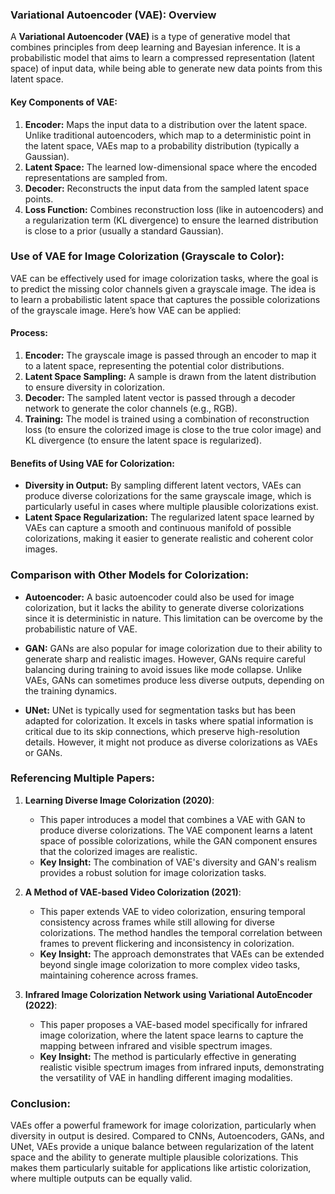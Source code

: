 ### **Variational Autoencoder (VAE): Overview**

A **Variational Autoencoder (VAE)** is a type of generative model that combines principles from deep learning and Bayesian inference. It is a probabilistic model that aims to learn a compressed representation (latent space) of input data, while being able to generate new data points from this latent space.

#### **Key Components of VAE:**
1. **Encoder:** Maps the input data to a distribution over the latent space. Unlike traditional autoencoders, which map to a deterministic point in the latent space, VAEs map to a probability distribution (typically a Gaussian).
2. **Latent Space:** The learned low-dimensional space where the encoded representations are sampled from.
3. **Decoder:** Reconstructs the input data from the sampled latent space points.
4. **Loss Function:** Combines reconstruction loss (like in autoencoders) and a regularization term (KL divergence) to ensure the learned distribution is close to a prior (usually a standard Gaussian).

### **Use of VAE for Image Colorization (Grayscale to Color):**

VAE can be effectively used for image colorization tasks, where the goal is to predict the missing color channels given a grayscale image. The idea is to learn a probabilistic latent space that captures the possible colorizations of the grayscale image. Here’s how VAE can be applied:

#### **Process:**
1. **Encoder:** The grayscale image is passed through an encoder to map it to a latent space, representing the potential color distributions.
2. **Latent Space Sampling:** A sample is drawn from the latent distribution to ensure diversity in colorization.
3. **Decoder:** The sampled latent vector is passed through a decoder network to generate the color channels (e.g., RGB).
4. **Training:** The model is trained using a combination of reconstruction loss (to ensure the colorized image is close to the true color image) and KL divergence (to ensure the latent space is regularized).

#### **Benefits of Using VAE for Colorization:**
- **Diversity in Output:** By sampling different latent vectors, VAEs can produce diverse colorizations for the same grayscale image, which is particularly useful in cases where multiple plausible colorizations exist.
- **Latent Space Regularization:** The regularized latent space learned by VAEs can capture a smooth and continuous manifold of possible colorizations, making it easier to generate realistic and coherent color images.

### **Comparison with Other Models for Colorization:**

- **Autoencoder:** A basic autoencoder could also be used for image colorization, but it lacks the ability to generate diverse colorizations since it is deterministic in nature. This limitation can be overcome by the probabilistic nature of VAE.
  
- **GAN:** GANs are also popular for image colorization due to their ability to generate sharp and realistic images. However, GANs require careful balancing during training to avoid issues like mode collapse. Unlike VAEs, GANs can sometimes produce less diverse outputs, depending on the training dynamics.
  
- **UNet:** UNet is typically used for segmentation tasks but has been adapted for colorization. It excels in tasks where spatial information is critical due to its skip connections, which preserve high-resolution details. However, it might not produce as diverse colorizations as VAEs or GANs.

### **Referencing Multiple Papers:**

1. **Learning Diverse Image Colorization (2020)**:
   - This paper introduces a model that combines a VAE with GAN to produce diverse colorizations. The VAE component learns a latent space of possible colorizations, while the GAN component ensures that the colorized images are realistic.
   - **Key Insight:** The combination of VAE's diversity and GAN's realism provides a robust solution for image colorization tasks.

2. **A Method of VAE-based Video Colorization (2021)**:
   - This paper extends VAE to video colorization, ensuring temporal consistency across frames while still allowing for diverse colorizations. The method handles the temporal correlation between frames to prevent flickering and inconsistency in colorization.
   - **Key Insight:** The approach demonstrates that VAEs can be extended beyond single image colorization to more complex video tasks, maintaining coherence across frames.

3. **Infrared Image Colorization Network using Variational AutoEncoder (2022)**:
   - This paper proposes a VAE-based model specifically for infrared image colorization, where the latent space learns to capture the mapping between infrared and visible spectrum images.
   - **Key Insight:** The method is particularly effective in generating realistic visible spectrum images from infrared inputs, demonstrating the versatility of VAE in handling different imaging modalities.

### **Conclusion:**
VAEs offer a powerful framework for image colorization, particularly when diversity in output is desired. Compared to CNNs, Autoencoders, GANs, and UNet, VAEs provide a unique balance between regularization of the latent space and the ability to generate multiple plausible colorizations. This makes them particularly suitable for applications like artistic colorization, where multiple outputs can be equally valid.